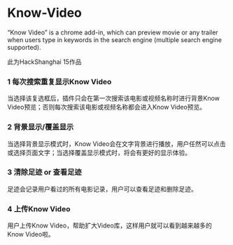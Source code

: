 # Know-Video
“Know Video” is a chrome add-in, which can preview movie or any trailer when users type in keywords in the search engine (multiple search engine supported).

此为HackShanghai 15作品

### 1 每次搜索重复显示Know Video
当选择该复选框后，插件只会在第一次搜索该电影或视频名称时进行背景Know Video预览；否则每次搜索该电影或视频名称都会进入Know Video预览。

### 2 背景显示/覆盖显示
当选择背景显示模式时，Know Video会在文字背景进行播放，用户任然可以点击或选择页面文字；当选择覆盖显示模式时，将会有更好的显示体验。

### 3 清除足迹 or 查看足迹
足迹会记录用户看过的所有电影记录，用户可以查看足迹和删除足迹。

### 4 上传Know Video
用户上传Know Video，帮助扩大Video库，这样用户就可以看到越来越多的Know Video啦。